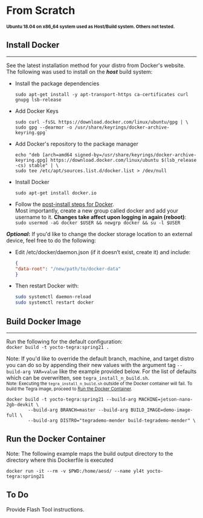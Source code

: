 
# From Scratch  

**<sub>Ubuntu 18.04 on x86_64 system used as Host/Build system. Others not tested.</sub>**  

## Install Docker  

---
See the latest installation method for your distro from Docker's website.  
The following was used to install on the **_host_** build system:  

* Install the package dependencies

    ```shell
    sudo apt-get install -y apt-transport-https ca-certificates curl gnupg lsb-release
    ```

* Add Docker Keys  

    ```shell
    sudo curl -fsSL https://download.docker.com/linux/ubuntu/gpg | \
    sudo gpg --dearmor -o /usr/share/keyrings/docker-archive-keyring.gpg`
    ```

* Add Docker's repository to the package manager

    ```shell
    echo "deb [arch=amd64 signed-by=/usr/share/keyrings/docker-archive-keyring.gpg] https://download.docker.com/linux/ubuntu $(lsb_release -cs) stable" | \
    sudo tee /etc/apt/sources.list.d/docker.list > /dev/null
    ```

* Install Docker

    ```shell
    sudo apt-get install docker.io
    ```

* Follow the [post-install steps for Docker](https://docs.docker.com/engine/install/linux-postinstall/). </br>
Most importantly, create a new group called docker and add your username to it. **Changes take affect upon logging in again (reboot)**: </br>
`sudo usermod -aG docker $USER && newgrp docker && su -l $USER`  

**_Optional_:** If you'd like to change the docker storage location to an external device, feel free to do the following:  

* Edit /etc/docker/daemon.json (if it doesn’t exist, create it) and include:

    ```json
    {
    "data-root": "/new/path/to/docker-data"
    }
    ```

* Then restart Docker with:

    ```bash
    sudo systemctl daemon-reload
    sudo systemctl restart docker
    ```

## Build Docker Image

---
Run the following for the default configuration:  
`docker build -t yocto-tegra:spring21 .`  

Note: If you'd like to override the default branch, machine, and target distro you can do so by appending their new values with the argument tag `--build-arg VAR=value` like the example provided below. For the list of defaults which can be overwritten, see `tegra_install_n_build.sh`.  
<sub>Note: Executing the `tegra_install_n_build.sh` outside of the Docker container will fail. To build the Tegra image, proceed to [Run the Docker Container](#Run-the-Docker-Container).</sub>  

```shell
docker build -t yocto-tegra:spring21 --build-arg MACHINE=jetson-nano-2gb-devkit \
        --build-arg BRANCH=master --build-arg BUILD_IMAGE=demo-image-full \
        --build-arg DISTRO="tegrademo-mender build-tegrademo-mender" \
```

<!-- 
## Install the SDK

Install the included SDK through the newly created Docker instance:  
`sudo apt-get install -y ./sdkmanager_1.4.1-7402_amd64.deb`

Upon running the follow command, you will be given a link to follow for you to log into your nVidia account and afirm permissions to install. Adjust the variables to meet your environment/target's needs.  

```shell
docker run -it --rm --privileged -v /dev/bus/usb:/dev/bus/usb -v $PWD:/home/aesd/ \
    --name yl4t yocto-tegra:spring21 sdkmanager --cli install --staylogin true \
    --product Jetson --version 4.5.1 --targetos Linux --host true --target P3448-0003 \
    --flash skip --additionalsdk TensorFlow --select "Jetson OS" --select "Jetson SDK Components" \
    --license accept --datacollection disable --downloadfolder /media/aesd/yocto/sdk_downloads \
    --targetimagefolder /media/aesd/yocto/nvidia/nvidia_sdk/
```

<sub>Note: As of the date of writing, version 4.3 does not support the 2GB version listed above. Prior 4GB models may have success; our 2GB models did no.</sub>

**! Important clarification as provided by nVidia:**
> A Jetson Nano 2GB Developer Kit includes a non-production specification Jetson module (P3448-0003) attached to a reference carrier board (P3542-0000).  
> This user guide covers two revisions of the developer kit:  
>
> * Part Number 945-13541-0000-000 including 802.11ac wireless adapter and cable  
> * Part Number 945-13541-0001-000 NOT including adapter and cable  

We are targeting to build for the module, which means we use `P3448-0003` during our target selection.   -->

## Run the Docker Container  

Note: The following example maps the build output directory to the directory where this Dockerfile is executed  

`docker run -it --rm -v $PWD:/home/aesd/ --name yl4t yocto-tegra:spring21`

## To Do

Provide Flash Tool instructions.
